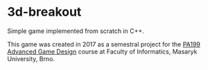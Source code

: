 # 3d-breakout
Simple game implemented from scratch in C++.

This game was created in 2017 as a semestral project for the
[PA199 Advanced Game Design](https://is.muni.cz/predmet/fi/jaro2019/PA199?lang=en)
course at Faculty of Informatics, Masaryk University, Brno.
